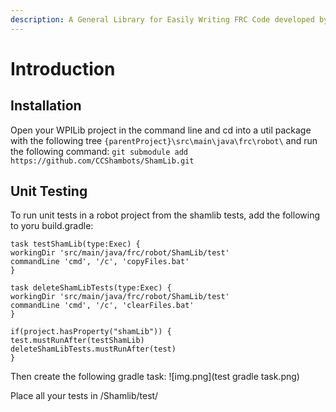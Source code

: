 ```yaml
---
description: A General Library for Easily Writing FRC Code developed by FRC Team 5907
---
```


# Introduction

## Installation
Open your WPILib project in the command line and cd into a util package with the following tree `{parentProject}\src\main\java\frc\robot\` and run the following command: `git submodule add https://github.com/CCShambots/ShamLib.git`


[//]: # (## Documentation)

[//]: # (Here is a link to the full documentation for the SMF - [Documentation]&#40;https://jbfit2014.gitbook.io/frc-smf-documentation/&#41;)


## Unit Testing

To run unit tests in a robot project from the shamlib tests, add the following to yoru build.gradle: 
```
task testShamLib(type:Exec) {
workingDir 'src/main/java/frc/robot/ShamLib/test'
commandLine 'cmd', '/c', 'copyFiles.bat'
}

task deleteShamLibTests(type:Exec) {
workingDir 'src/main/java/frc/robot/ShamLib/test'
commandLine 'cmd', '/c', 'clearFiles.bat'
}

if(project.hasProperty("shamLib")) {
test.mustRunAfter(testShamLib)
deleteShamLibTests.mustRunAfter(test)
}
```

Then create the following gradle task:
![img.png](test gradle task.png)

Place all your tests in /Shamlib/test/